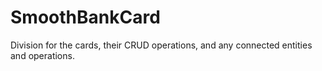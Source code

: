 # SmoothBankCard
Division for the cards, their CRUD operations, and any connected entities and operations.
